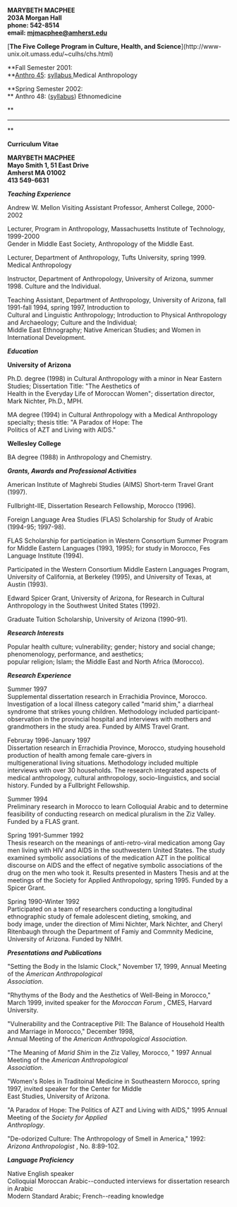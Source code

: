 **MARYBETH MACPHEE  
203A Morgan Hall  
phone: 542-8514  
email: mjmacphee@amherst.edu**



[**The Five College Program in Culture, Health, and Science**](http://www-
unix.oit.umass.edu/~culhs/chs.html)



**Fall Semester 2001:  
**[Anthro 45](anthlist.html#anth45): [syllabus ](syl/anth45syl01.html)Medical
Anthropology

**Spring Semester 2002:  
** Anthro 48: ([syllabus](syl/anth48syl02.html)) Ethnomedicine

**

* * *

**

**Curriculum Vitae**

  **MARYBETH MACPHEE  
Mayo Smith 1, 51 East Drive  
Amherst MA 01002  
413 549-6631**

**_Teaching Experience_**

Andrew W. Mellon Visiting Assistant Professor, Amherst College, 2000-2002

Lecturer, Program in Anthropology, Massachusetts Institute of Technology,
1999-2000  
Gender in Middle East Society, Anthropology of the Middle East.

Lecturer, Department of Anthropology, Tufts University, spring 1999\. Medical
Anthropology

Instructor, Department of Anthropology, University of Arizona, summer 1998.
Culture and the Individual.

Teaching Assistant, Department of Anthropology, University of Arizona, fall
1991-fall 1994, spring 1997, Introduction to  
Cultural and Linguistic Anthropology; Introduction to Physical Anthropology
and Archaeology; Culture and the Individual;  
Middle East Ethnography; Native American Studies; and Women in International
Development.

**_Education_**

**University of Arizona**

Ph.D. degree (1998) in Cultural Anthropology with a minor in Near Eastern
Studies; Dissertation Title: "The Aesthetics of  
Health in the Everyday Life of Moroccan Women"; dissertation director, Mark
Nichter, Ph.D., MPH.

MA degree (1994) in Cultural Anthropology with a Medical Anthropology
specialty; thesis title: "A Paradox of Hope: The  
Politics of AZT and Living with AIDS."

**Wellesley College**

BA degree (1988) in Anthropology and Chemistry.

**_Grants, Awards and Professional Activities_**

American Institute of Maghrebi Studies (AIMS) Short-term Travel Grant (1997).

Fullbright-IIE, Dissertation Research Fellowship, Morocco (1996).

Foreign Language Area Studies (FLAS) Scholarship for Study of Arabic (1994-95;
1997-98).

FLAS Scholarship for participation in Western Consortium Summer Program for
Middle Eastern Languages (1993, 1995); for study in Morocco, Fes Language
Institute (1994).

Participated in the Western Consortium Middle Eastern Languages Program,
University of California, at Berkeley (1995), and University of Texas, at
Austin (1993).

Edward Spicer Grant, University of Arizona, for Research in Cultural
Anthropology in the Southwest United States (1992).

Graduate Tuition Scholarship, University of Arizona (1990-91).

**_Research Interests_**

Popular health culture; vulnerability; gender; history and social change;
phenomenology, performance, and aesthetics;  
popular religion; Islam; the Middle East and North Africa (Morocco).

**_Research Experience_**

Summer 1997  
Supplemental dissertation research in Errachidia Province, Morocco.
Investigation of a local illness category called "marid shim," a diarrheal
syndrome that strikes young children. Methodology included participant-
observation in the provincial hospital and interviews with mothers and
grandmothers in the study area. Funded by AIMS Travel Grant.

Februray 1996-January 1997  
Dissertation research in Errachidia Province, Morocco, studying household
production of health among female care-givers in  
multigenerational living situations. Methodology included multiple interviews
with over 30 households. The research integrated aspects of medical
anthropology, cultural anthropology, socio-linguistics, and social history.
Funded by a Fullbright Fellowship.

Summer 1994  
Preliminary research in Morocco to learn Colloquial Arabic and to determine
feasibility of conducting research on medical pluralism in the Ziz Valley.
Funded by a FLAS grant.

Spring 1991-Summer 1992  
Thesis research on the meanings of anti-retro-viral medication among Gay men
living with HIV and AIDS in the southwestern United States. The study examined
symbolic associations of the medication AZT in the political discourse on AIDS
and the effect of negative symbolic associations of the drug on the men who
took it. Results presented in Masters Thesis and at the meetings of the
Society for Applied Anthropology, spring 1995. Funded by a Spicer Grant.

Spring 1990-Winter 1992  
Participated on a team of researchers conducting a longitudinal ethnographic
study of female adolescent dieting, smoking, and  
body image, under the direction of Mimi Nichter, Mark Nichter, and Cheryl
Ritenbaugh through the Department of Famiy and Commnity Medicine, University
of Arizona. Funded by NIMH.

**_Presentations and Publications_**

"Setting the Body in the Islamic Clock," November 17, 1999, Annual Meeting of
the _American Anthropological  
Association_.

"Rhythyms of the Body and the Aesthetics of Well-Being in Morocco," March
1999, invited speaker for the _Moroccan Forum_ , CMES, Harvard University.

"Vulnerability and the Contraceptive Pill: The Balance of Household Health and
Marriage in Morocco," December 1998,  
Annual Meeting of the _American Anthropological Association_.

"The Meaning of _Marid Shim_ in the Ziz Valley, Morocco, " 1997 Annual Meeting
of the _American Anthropological  
Association_.

"Women's Roles in Traditoinal Medicine in Southeastern Morocco, spring 1997,
invited speaker for the Center for Middle  
East Studies, University of Arizona.

"A Paradox of Hope: The Politics of AZT and Living with AIDS," 1995 Annual
Meeting of the _Society for Applied  
Anthroplogy_.

"De-odorized Culture: The Anthropology of Smell in America," 1992: _Arizona
Anthropologist_ , No. 8:89-102.

**_Language Proficiency_**

Native English speaker  
Colloquial Moroccan Arabic--conducted interviews for dissertation research in
Arabic  
Modern Standard Arabic; French--reading knowledge

